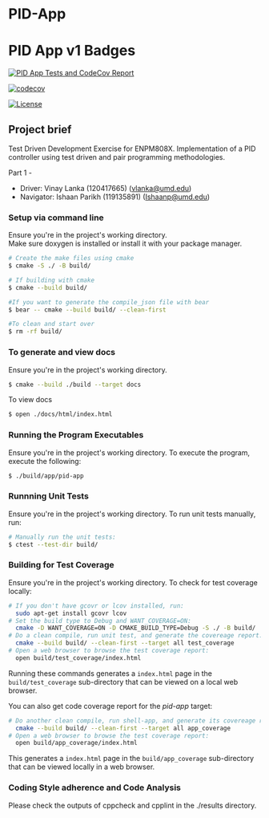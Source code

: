 # PID-App

# PID App v1 Badges
[![PID App Tests and CodeCov Report](https://github.com/vinay-lanka/pid_controller_tdd/actions/workflows/test.yaml/badge.svg)](https://github.com/vinay-lanka/pid_controller_tdd/actions/workflows/test.yaml)

[![codecov](https://codecov.io/gh/vinay-lanka/pid_controller_tdd/graph/badge.svg?token=ET5Qyw4FpP)](https://codecov.io/gh/vinay-lanka/pid_controller_tdd)

[![License](https://img.shields.io/badge/license-MIT-blue.svg)](LICENSE)


## Project brief

Test Driven Development Exercise for ENPM808X. Implementation of a PID controller using test driven and pair programming methodologies.

Part 1 - 
- Driver: Vinay Lanka (120417665) (vlanka@umd.edu)
- Navigator: Ishaan Parikh (119135891) (Ishaanp@umd.edu)


### Setup via command line

Ensure you're in the project's working directory. <br>
Make sure doxygen is installed or install it with your package manager.

```bash
# Create the make files using cmake
$ cmake -S ./ -B build/

# If building with cmake
$ cmake --build build/

#If you want to generate the compile_json file with bear
$ bear -- cmake --build build/ --clean-first

#To clean and start over
$ rm -rf build/
```

### To generate and view docs

Ensure you're in the project's working directory.

```bash
$ cmake --build ./build --target docs
```

To view docs <br>

```bash
$ open ./docs/html/index.html
```


### Running the Program Executables

Ensure you're in the project's working directory.
To execute the program, execute the following:
``` bash
$ ./build/app/pid-app
```

### Runnning Unit Tests

Ensure you're in the project's working directory.
To run unit tests manually, run:
``` bash
# Manually run the unit tests:
$ ctest --test-dir build/
```

### Building for Test Coverage

Ensure you're in the project's working directory.
To check for test coverage locally:
```bash
# If you don't have gcovr or lcov installed, run:
  sudo apt-get install gcovr lcov
# Set the build type to Debug and WANT_COVERAGE=ON:
  cmake -D WANT_COVERAGE=ON -D CMAKE_BUILD_TYPE=Debug -S ./ -B build/
# Do a clean compile, run unit test, and generate the covereage report:
  cmake --build build/ --clean-first --target all test_coverage
# Open a web browser to browse the test coverage report:
  open build/test_coverage/index.html
```
Running these commands generates a `index.html` page in the `build/test_coverage` sub-directory that can be viewed on a local web browser.

You can also get code coverage report for the *pid-app* target:
``` bash
# Do another clean compile, run shell-app, and generate its covereage report:
  cmake --build build/ --clean-first --target all app_coverage
# Open a web browser to browse the test coverage report:
  open build/app_coverage/index.html
```

This generates a `index.html` page in the `build/app_coverage` sub-directory that can be viewed locally in a web browser.


### Coding Style adherence and Code Analysis

Please check the outputs of cppcheck and cpplint in the ./results directory.